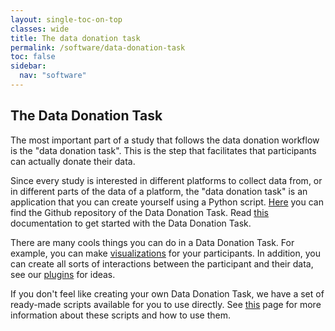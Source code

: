 ```yaml
---
layout: single-toc-on-top
classes: wide
title: The data donation task
permalink: /software/data-donation-task
toc: false
sidebar:
  nav: "software"
---
```


## The Data Donation Task

The most important part of a study that follows the data donation workflow is the "data donation task". This is the step that facilitates that participants  can actually donate their data.

Since every study is interested in different platforms to collect data from, or in different parts of the data of a platform, the "data donation task" is an 
application that you can create yourself using a Python script. [Here](https://github.com/d3i-infra/data-donation-task) you can find the Github repository of the Data Donation Task. Read [this](https://d3i-infra.github.io/data-donation-task/) documentation to get started with the Data Donation Task.

There are many cools things you can do in a Data Donation Task. For example, you can make [visualizations](software/visualizations) for your participants. In addition, you can create all sorts of interactions between the participant and their data, see our [plugins](software/plugins) for ideas. 

If you don't feel like creating your own Data Donation Task, we have a set of ready-made scripts available for you to use directly. See [this](software/ready-made-scripts) page for more information about these scripts and how to use them.